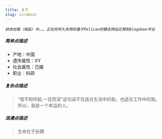 ```yaml
---
title: 关于
slug: cn/about
---
```


*`拼命加载（拖延）中。。。正在将年久失修的基于Pelican的静态网站迁移到blogdown平台`*

##### 简单点描述
* 产地：中国
* 遗传属性：XY
* 社会属性：已婚
* 职业：科研

##### 复杂点描述
>"情不知所起,一往而深"这句话不仅适合生活中的我，也适合工作中的我。所以，我是一个幸运的人。

##### 浪漫点描述
>生命在于折腾